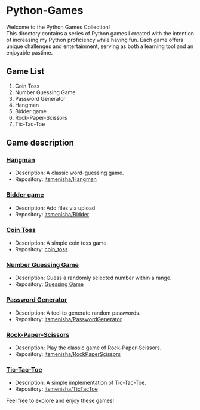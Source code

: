 # Python-Games

Welcome to the Python Games Collection!<br>
This directory contains a series of Python games I created with the intention of increasing my Python proficiency while having fun. Each game offers unique challenges and entertainment, serving as both a learning tool and an enjoyable pastime.

## Game List
1. Coin Toss<br>
2. Number Guessing Game<br>
3. Password Generator<br>
4. Hangman<br>
5. Bidder game<br>
6. Rock-Paper-Scissors<br>
7. Tic-Tac-Toe

## Game description
### [Hangman](https://github.com/itsmenisha/Hangman)

- Description: A classic word-guessing game.
- Repository: [itsmenisha/Hangman](https://github.com/itsmenisha/Hangman)


### [Bidder game](https://github.com/itsmenisha/Bidder)

- Description: Add files via upload
- Repository: [itsmenisha/Bidder](https://github.com/itsmenisha/Bidder)


### [Coin Toss](https://github.com/itsmenisha/Python-Games/blob/main/cointoss.py)

- Description: A simple coin toss game.
- Repository: [coin_toss](https://github.com/itsmenisha/Python-Games/blob/main/cointoss.py)


### [Number Guessing Game](https://github.com/itsmenisha/NumberGuessingGame)

- Description: Guess a randomly selected number within a range.
- Repository: [Guessing Game](hhttps://github.com/itsmenisha/Python-Games/commit/84bad2d42d1c9db2568a1d2be0d3c2bfb60eb916)


### [Password Generator](https://github.com/itsmenisha/PasswordGenerator)

- Description: A tool to generate random passwords.
- Repository: [itsmenisha/PasswordGenerator](https://github.com/itsmenisha/PasswordGenerator)


### [Rock-Paper-Scissors](https://github.com/itsmenisha/RockPaperScissors)

- Description: Play the classic game of Rock-Paper-Scissors.
- Repository: [itsmenisha/RockPaperScissors](https://github.com/itsmenisha/RockPaperScissors)


### [Tic-Tac-Toe](https://github.com/itsmenisha/TicTacToe)

- Description: A simple implementation of Tic-Tac-Toe.
- Repository: [itsmenisha/TicTacToe](https://github.com/itsmenisha/TicTacToe)


Feel free to explore and enjoy these games!


